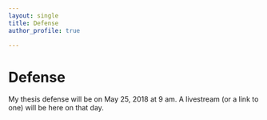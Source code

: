 ```yaml
---
layout: single
title: Defense
author_profile: true

---
```


# Defense

My thesis defense will be on May 25, 2018 at 9 am. A livestream (or a link to one) will be here on that day.
